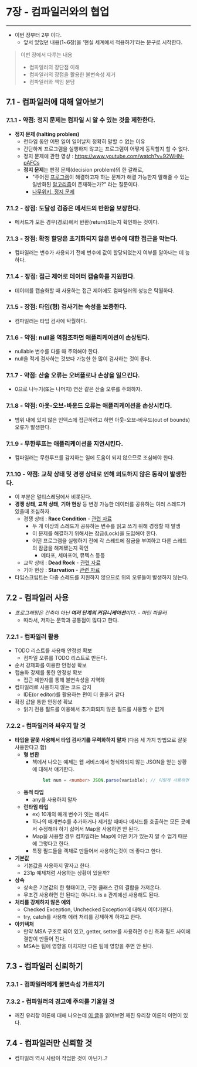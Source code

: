 # 7장 - 컴파일러와의 협업
---

- 이번 장부터 2부 이다.
    - 앞서 있었던 내용(1~6장)을 ‘현실 세계에서 적용하기’라는 문구로 시작한다.

> 이번 장에서 다루는 내용
>
> - 컴파일러의 장단점 이해
> - 컴파일러의 장점을 활용한 불변속성 제거
> - 컴파일러와 책임 분담

## 7.1 -  컴파일러에 대해 알아보기

### 7.1.1 - 약점: 정지 문제는 컴파일 시 알 수 있는 것을 제한한다.

- **정지 문제 (halting problem)**
    - 런타임 동안 어떤 일이 일어날지 정확히 말할 수 없는 이유
    - 간단하게 프로그램을 실행하지 않고는 프로그램이 어떻게 동작할지 할 수 없다.
    - 정지 문제에 관한 영상 : https://www.youtube.com/watch?v=92WHN-pAFCs
    - **정지 문제**는 판정 문제(decision problem)의 한 갈래로,
      - "주어진 [프로그램](https://namu.wiki/w/%ED%94%84%EB%A1%9C%EA%B7%B8%EB%9E%A8)이 해결하고자 하는 문제가 해결 가능한지 말해줄 수 있는 일반화된 [알고리즘](https://namu.wiki/w/%EC%95%8C%EA%B3%A0%EB%A6%AC%EC%A6%98)이 존재하는가?" 라는 질문이다.
      - [나무위키, 정지 문제](https://namu.wiki/w/%EC%A0%95%EC%A7%80%20%EB%AC%B8%EC%A0%9C)

### 7.1.2 - 장점: 도달성 검증은 메서드의 반환을 보장한다.

- 메서드가 모든 경우(경로)에서 반환(return)되는지 확인하는 것이다.

### 7.1.3 - 장점: 확정 할당은 초기화되지 않은 변수에 대한 접근을 막는다.

- 컴파일러는 변수가 사용되기 전에 변수에 값이 할당되었는지 여부를 알아내는 데 능하다.

### 7.1.4 - 장점: 접근 제어로 데이터 캡슐화를 지원한다.

- 데이터를 캡슐화할 때 사용하는 접근 제어에도 컴파일러의 성능은 탁월하다.

### 7.1.5 - 장점: 타입(형) 검사기는 속성을 보증한다.

- 컴파일러는 타입 검사에 탁월하다.

### 7.1.6 - 약점: null을 역참조하면 애플리케이션이 손상된다.

- nullable 변수를 다룰 때 주의해야 한다.
- null을 적게 검사하는 것보다 가능한 한 많이 검사하는 것이 좋다.

### 7.1.7 - 약점: 산술 오류는 오버플로나 손상을 일으킨다.

- 0으로 나누기(또는 나머지) 연산 같은 산술 오류를 주의하자.

### 7.1.8 - 약점: 아옷-오브-바운드 오류는 애플리케이션을 손상시킨다.

- 범위 내에 있지 않은 인덱스에 접근하려고 하면 아웃-오브-바우드(out of bounds) 오류가 발생한다.

### 7.1.9 - 무한루프는 애플리케이션을 지연시킨다.

- 컴파일러는 무한루프를 감지하는 일에 도움이 되지 않으므로 조심해야 한다.

### 7.1.10 - 약점: 교착 상태 및 경쟁 상태로 인해 의도하지 않은 동작이 발생한다.

- 이 부분은 멀티스레딩에서 비롯된다.
- **경쟁 상태**, **교착 상태**, **기아 현상** 등 변경 가능한 데이터를 공유하는 여러 스레드가 있을때 조심하자.
    - 경쟁 상태 : **Race Condition** - [관련 자료](https://ko.wikipedia.org/wiki/%EA%B2%BD%EC%9F%81_%EC%83%81%ED%83%9C)
        - 두 개 이상의 스레드가 공유하는 변수를 읽고 쓰기 위해 경쟁할 때 발생
        - 이 문제를 해결하기 위해서는 잠금(Lock)을 도입해야 한다.
        - 어떤 프로그램을 실행하기 전에 각 스레드에 잠금을 부여하고 다른 스레드의 잠금을 해제됐는지 확인
            - 메타포, 세마포어, 뮤텍스 등등
    - 교착 상태 : **Dead Rock** - [관련 자료](https://ko.wikipedia.org/wiki/%EA%B5%90%EC%B0%A9_%EC%83%81%ED%83%9C)
    - 기아 현상 : ****Starvation**** - [관련 자료](https://itwiki.kr/w/%EA%B8%B0%EC%95%84_%ED%98%84%EC%83%81)
- 타입스크립트는 다중 스레드를 지원하지 않으므로 위의 오류들이 발생하지 않는다.

## 7.2 - 컴파일러 사용

- *프로그래밍은 건축이 아닌 **여러 단계의 커뮤니케이션**이다. - 마틴 파울러*
    - 따라서, 저자는 문학과 공통점이 많다고 한다.

### 7.2.1 - 컴파일러 활용

- TODO 리스트를 사용해 안정성 확보
    - 컴파일 오류를 TODO 리스트로 만든다.
- 순서 강제화를 이용한 안정성 확보
- 캡슐화 강제를 통한 안정성 확보
    - 접근 제한자를 통해 불변속성을 지역화
- 컴파일러로 사용하지 않는 코드 감지
    - IDE(or editor)를 활용하는 편이 더 좋을거 같다
- 확정 값을 통한 안정성 확보
    - 읽기 전용 필드를 이용해서 초기화되지 않은 필드를 사용할 수 없게

### 7.2.2 - 컴파일러와 싸우지 말 것

- **타입을 잘못 사용해서 타입 검사기를 무력화하지 말자** (다음 세 가지 방법으로 잘못 사용한다고 함)
    - **형 변환**
      - 책에서 나오는 예제는 웹 서비스에서 형식화되지 않는 JSON을 얻는 상황에 대해서 얘기한다.
        ```ts
            let num = <number> JSON.parse(variable); // 이렇게 사용하면 안 된다.
        ```
    - **동적 타입**
        - any를 사용하지 말자
    - **런타임 타입**
        - ex) 10개의 매개 변수가 잇는 메서드
        - 하나의 매개변수를 추가하거나 제거할 때마다 메서드를 호출하는 모든 곳에서 수정해야 하기 싫어서 Map을 사용하면 안 된다.
        - Map을 사용할 경우 컴파일러는 Map에 어떤 키가 있는지 알 수 업기 때문에 그렇다고 한다.
        - 특정 필드들을 객체로 만들어서 사용하는것이 더 좋다고 한다.
- **기본값**
    - 기본값을 사용하지 말자고 한다.
    - 231p 예제처럼 사용하는 상황이 있을까?
- **상속**
    - 상속은 기본값의 한 형태이고, 구현 클래스 간의 결합을 가져온다.
    - 무조건 사용하면 안 된다는 아니다. is a 관계에선 사용해도 된다.
- **처리를 강제하지 않은 예외**
    - Checked Exception, Unchecked Exception에 대해서 이야기한다.
    - try, catch를 사용해 에러 처리를 강제하게 하자고 한다.
- **아키텍처**
    - 만약 MSA 구조로 되어 있고, getter, setter를 사용하면 수신 측과 필드 사이에 결합이 만들어 진다.
    - MSA는 팀에 영향을 미치지만 다른 팀에 영향을 주면 안 된다.

## 7.3 - 컴파일러 신뢰하기

### 7.3.1 - 컴파일러에게 불변속성 가르치기


### 7.3.2 - 컴파일러의 경고에 주의를 기울일 것

- 깨진 유리창 이론에 대해 나오는데 [이 글](https://typefully.com/dylayed/ay5sbg7)을 읽어보면 깨진 유리창 이론의 이면이 있다.

## 7.4 - 컴파일러만 신뢰할 것

- 컴파일러 역시 사람이 작업한 것이 아닌가..?